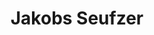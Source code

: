 ---
layout: timestamp
permalink: /baywatch-berlin/jakobs-seufzer
title: Jakobs Seufzer
type_csv: bwb
csv_name: timestamps_jakobsigh
parent: Baywatch Berlin
nav_order: 1
---